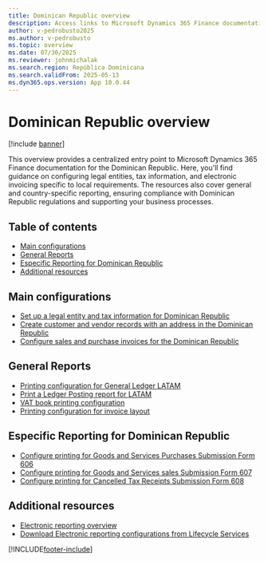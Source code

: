 ```yaml
---
title: Dominican Republic overview
description: Access links to Microsoft Dynamics 365 Finance documentation resources for Dominican Republic, including links that direct to resources about electronic invoicing. 
author: v-pedrobusto2025
ms.author: v-pedrobusto
ms.topic: overview
ms.date: 07/30/2025
ms.reviewer: johnmichalak
ms.search.region: República Dominicana
ms.search.validFrom: 2025-05-13
ms.dyn365.ops.version: App 10.0.44
---
```


# Dominican Republic overview

[!include [banner](../../includes/banner.md)]

This overview provides a centralized entry point to Microsoft Dynamics 365 Finance documentation for the Dominican Republic. Here, you'll find guidance on configuring legal entities, tax information, and electronic invoicing specific to local requirements. The resources also cover general and country-specific reporting, ensuring compliance with Dominican Republic regulations and supporting your business processes.

## Table of contents

- [Main configurations](#main-configurations)
- [General Reports](#general-reports)
- [Especific Reporting for Dominican Republic](#especific-reporting-for-dominican-republic)
- [Additional resources](#additional-resources)

## Main configurations

- [Set up a legal entity and tax information for Dominican Republic](ltm-set-up-legal-entity-and-tax-dominican-republic.md)
- [Create customer and vendor records with an address in the Dominican Republic](ltm-create-customer-and-vendor-dominican-republic.md)
- [Configure sales and purchase invoices for the Dominican Republic](ltm-configure-invoices-dominican-republic.md)


## General Reports

- [Printing configuration for General Ledger LATAM](ltm-general-ledger.md)
- [Print a Ledger Posting report for LATAM](ltm-ledger-posting-report.md)
- [VAT book printing configuration](ltm-vat-book.md)
- [Printing configuration for invoice layout](ltm-invoice-layout-print.md)

## Especific Reporting for Dominican Republic

- [Configure printing for Goods and Services Purchases Submission Form 606](ltm-configure-dom-purchaseform606.md)
- [Configure printing for Goods and Services sales Submission Form 607](ltm-configure-dom-salesform607.md)
- [Configure printing for Cancelled Tax Receipts Submission Form 608](ltm-configure-dom-cancelledtaxreceiptsform606.md)


## Additional resources

- [Electronic reporting overview](../../../fin-ops-core/dev-itpro/analytics/general-electronic-reporting.md)
- [Download Electronic reporting configurations from Lifecycle Services](../../../fin-ops-core/dev-itpro/analytics/download-electronic-reporting-configuration-lcs.md)

[!INCLUDE[footer-include](../../../includes/footer-banner.md)]
